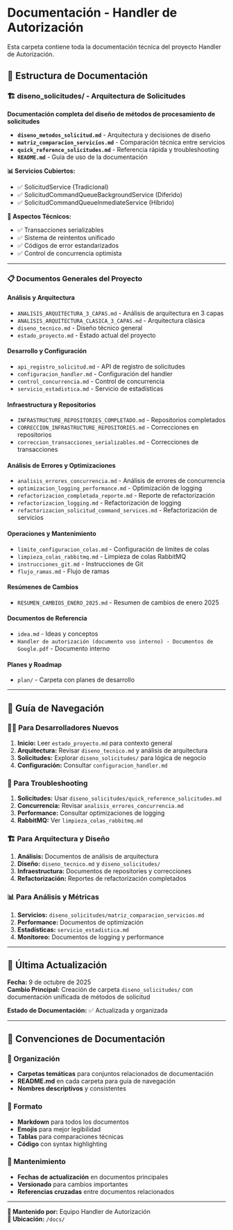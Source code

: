 # Documentación - Handler de Autorización

Esta carpeta contiene toda la documentación técnica del proyecto Handler de Autorización.

## 📁 Estructura de Documentación

### 🏗️ **diseno_solicitudes/** - Arquitectura de Solicitudes
**Documentación completa del diseño de métodos de procesamiento de solicitudes**

- **`diseno_metodos_solicitud.md`** - Arquitectura y decisiones de diseño
- **`matriz_comparacion_servicios.md`** - Comparación técnica entre servicios  
- **`quick_reference_solicitudes.md`** - Referencia rápida y troubleshooting
- **`README.md`** - Guía de uso de la documentación

**📊 Servicios Cubiertos:**
- ✅ SolicitudService (Tradicional)
- ✅ SolicitudCommandQueueBackgroundService (Diferido)
- ✅ SolicitudCommandQueueInmediateService (Híbrido)

**🔧 Aspectos Técnicos:**
- ✅ Transacciones serializables
- ✅ Sistema de reintentos unificado
- ✅ Códigos de error estandarizados
- ✅ Control de concurrencia optimista

---

### 📋 Documentos Generales del Proyecto

#### Análisis y Arquitectura
- `ANALISIS_ARQUITECTURA_3_CAPAS.md` - Análisis de arquitectura en 3 capas
- `ANALISIS_ARQUITECTURA_CLASICA_3_CAPAS.md` - Arquitectura clásica
- `diseno_tecnico.md` - Diseño técnico general
- `estado_proyecto.md` - Estado actual del proyecto

#### Desarrollo y Configuración
- `api_registro_solicitud.md` - API de registro de solicitudes
- `configuracion_handler.md` - Configuración del handler
- `control_concurrencia.md` - Control de concurrencia
- `servicio_estadistica.md` - Servicio de estadísticas

#### Infraestructura y Repositorios
- `INFRASTRUCTURE_REPOSITORIES_COMPLETADO.md` - Repositorios completados
- `CORRECCION_INFRASTRUCTURE_REPOSITORIES.md` - Correcciones en repositorios
- `correccion_transacciones_serializables.md` - Correcciones de transacciones

#### Análisis de Errores y Optimizaciones
- `analisis_errores_concurrencia.md` - Análisis de errores de concurrencia
- `optimizacion_logging_performance.md` - Optimización de logging
- `refactorizacion_completada_reporte.md` - Reporte de refactorización
- `refactorizacion_logging.md` - Refactorización de logging
- `refactorizacion_solicitud_command_services.md` - Refactorización de servicios

#### Operaciones y Mantenimiento
- `limite_configuracion_colas.md` - Configuración de límites de colas
- `limpieza_colas_rabbitmq.md` - Limpieza de colas RabbitMQ
- `instrucciones_git.md` - Instrucciones de Git
- `flujo_ramas.md` - Flujo de ramas

#### Resúmenes de Cambios
- `RESUMEN_CAMBIOS_ENERO_2025.md` - Resumen de cambios de enero 2025

#### Documentos de Referencia
- `idea.md` - Ideas y conceptos
- `Handler de autorización (documento uso interno) - Documentos de Google.pdf` - Documento interno

#### Planes y Roadmap
- `plan/` - Carpeta con planes de desarrollo

---

## 🎯 Guía de Navegación

### 👨‍💻 Para Desarrolladores Nuevos
1. **Inicio:** Leer `estado_proyecto.md` para contexto general
2. **Arquitectura:** Revisar `diseno_tecnico.md` y análisis de arquitectura
3. **Solicitudes:** Explorar `diseno_solicitudes/` para lógica de negocio
4. **Configuración:** Consultar `configuracion_handler.md`

### 🔧 Para Troubleshooting
1. **Solicitudes:** Usar `diseno_solicitudes/quick_reference_solicitudes.md`
2. **Concurrencia:** Revisar `analisis_errores_concurrencia.md`
3. **Performance:** Consultar optimizaciones de logging
4. **RabbitMQ:** Ver `limpieza_colas_rabbitmq.md`

### 🏗️ Para Arquitectura y Diseño
1. **Análisis:** Documentos de análisis de arquitectura
2. **Diseño:** `diseno_tecnico.md` y `diseno_solicitudes/`
3. **Infraestructura:** Documentos de repositories y correcciones
4. **Refactorización:** Reportes de refactorización completados

### 📊 Para Análisis y Métricas
1. **Servicios:** `diseno_solicitudes/matriz_comparacion_servicios.md`
2. **Performance:** Documentos de optimización
3. **Estadísticas:** `servicio_estadistica.md`
4. **Monitoreo:** Documentos de logging y performance

---

## 📅 Última Actualización

**Fecha:** 9 de octubre de 2025  
**Cambio Principal:** Creación de carpeta `diseno_solicitudes/` con documentación unificada de métodos de solicitud

**Estado de Documentación:** ✅ Actualizada y organizada

---

## 📝 Convenciones de Documentación

### 📁 Organización
- **Carpetas temáticas** para conjuntos relacionados de documentación
- **README.md** en cada carpeta para guía de navegación
- **Nombres descriptivos** y consistentes

### 📖 Formato
- **Markdown** para todos los documentos
- **Emojis** para mejor legibilidad
- **Tablas** para comparaciones técnicas
- **Código** con syntax highlighting

### 🔄 Mantenimiento
- **Fechas de actualización** en documentos principales
- **Versionado** para cambios importantes
- **Referencias cruzadas** entre documentos relacionados

---

**👥 Mantenido por:** Equipo Handler de Autorización  
**📂 Ubicación:** `/docs/`